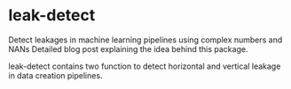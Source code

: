 # leak-detect
Detect leakages in machine learning pipelines using complex numbers and NANs
Detailed blog post <url> explaining the idea behind this package.
  
leak-detect contains two function to detect horizontal and vertical leakage in data creation pipelines.

